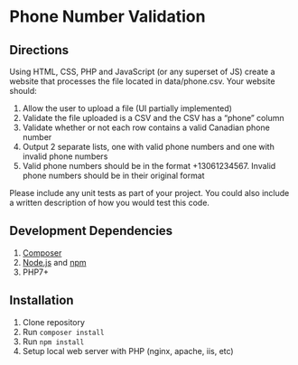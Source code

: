 # Phone Number Validation

## Directions
Using HTML, CSS, PHP and JavaScript (or any superset of JS) create a website that processes the file 
located in data/phone.csv. Your website should:

1. Allow the user to upload a file (UI partially implemented)
2. Validate the file uploaded is a CSV and the CSV has a “phone” column
3. Validate whether or not each row contains a valid Canadian phone number
4. Output 2 separate lists, one with valid phone numbers and one with invalid phone numbers
5. Valid phone numbers should be in the format +13061234567. Invalid phone numbers should be in their original format

Please include any unit tests as part of your project. You could also include a written description 
of how you would test this code.

## Development Dependencies
1. [Composer](https://getcomposer.org/)
2. [Node.js](https://nodejs.org/) and [npm](https://www.npmjs.com/)
3. PHP7+

## Installation
1. Clone repository
2. Run ```composer install```
2. Run ```npm install```
4. Setup local web server with PHP (nginx, apache, iis, etc)